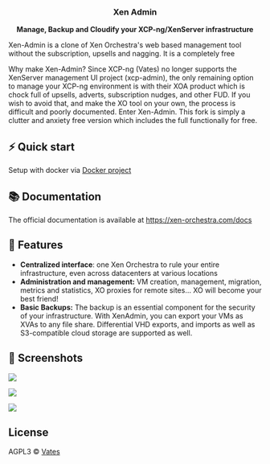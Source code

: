 <h3 align="center"><b>Xen Admin</b></h3>
<p align="center"><b>Manage, Backup and Cloudify your XCP-ng/XenServer infrastructure</b></p>

Xen-Admin is a clone of Xen Orchestra's web based management tool without the subscription, upsells and nagging.  It is a completely free 

Why make Xen-Admin?
Since XCP-ng (Vates) no longer supports the XenServer management UI project (xcp-admin), the only remaining option to manage your XCP-ng environment is with their XOA product which is chock full of upsells, adverts, subscription nudges, and other FUD.
If you wish to avoid that, and make the XO tool on your own, the process is difficult and poorly documented.
Enter Xen-Admin.
This fork is simply a clutter and anxiety free version which includes the full functionally for free.

## ⚡️ Quick start

Setup with docker via [Docker project](https://somewhere)

## 📚 Documentation

The official documentation is available at https://xen-orchestra.com/docs

## 🚀 Features

- **Centralized interface**: one Xen Orchestra to rule your entire infrastructure, even across datacenters at various locations
- **Administration and management:** VM creation, management, migration, metrics and statistics, XO proxies for remote sites… XO will become your best friend!
- **Basic Backups:** The backup is an essential component for the security of your infrastructure. With XenAdmin, you can export your VMs as XVAs to any file share.  Differential VHD exports, and imports as well as S3-compatible cloud storage are supported as well.


## 📸 Screenshots

![](https://vates.tech/assets/img/illustrations/xen-orchestra-screen-1.png.avif)

![](https://vates.tech/assets/img/illustrations/xen-orchestra-screen-3.png.avif)

![](https://vates.tech/assets/img/illustrations/xen-orchestra-screen-4.png.avif)

## License

AGPL3 © [Vates](https://vates.tech)
